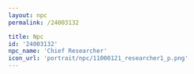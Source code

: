 ```yaml
---
layout: npc
permalink: /24003132

title: Npc
id: '24003132'
npc_name: 'Chief Researcher'
icon_url: 'portrait/npc/11000121_researcher1_p.png'
---
```

